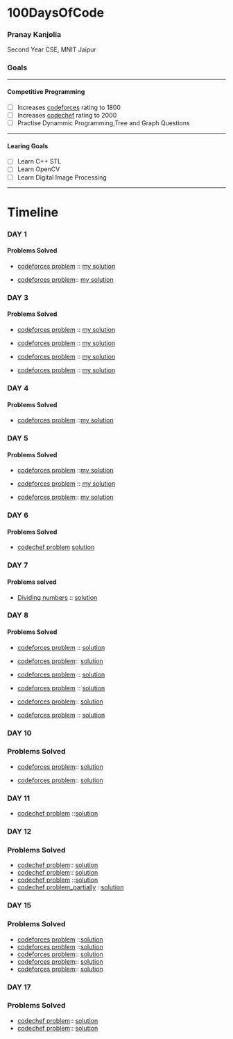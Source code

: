 # 100DaysOfCode


### Pranay Kanjolia
Second Year CSE, MNIT Jaipur


### Goals
-----------------------------------------------------------
#### Competitive Programming
 
- [ ] Increases [codeforces](https://codeforces.com/profile/pranaykanjolia) rating to 1800
- [ ] Increases [codechef](https://www.codechef.com/users/pranay1006) rating to 2000
- [ ] Practise Dynammic Programming,Tree and Graph Questions

-------------------------------------------------------------

#### Learing Goals

- [ ] Learn C++ STL
- [ ] Learn OpenCV
- [ ] Learn Digital Image Processing
------------------------

# Timeline

### DAY 1

#### Problems Solved
 - [codeforces problem](https://codeforces.com/contest/289/problem/B)
  :: [my solution](https://codeforces.com/contest/289/submission/68031858)
  
    
  - [codeforces problem](https://codeforces.com/problemset/problem/1245/C)::
  [my solution](https://codeforces.com/contest/1245/submission/68037961)
  
  
   ### DAY 3
  
  #### Problems Solved
  
  - [codeforces problem](https://codeforces.com/problemset/problem/545/C) :: 
     [my solution](https://codeforces.com/problemset/submission/545/68120718)
     
  - [codeforces problem](https://codeforces.com/problemset/problem/1215/B)
  :: [my solution](https://codeforces.com/contest/1215/submission/68125881)
  
  - [codeforces problem](https://codeforces.com/contest/859/problem/C) ::
   [my solution](https://codeforces.com/contest/859/submission/68137172)
   
   - [codeforces problem](https://codeforces.com/problemset/problem/1277/B) ::
   [my solution](https://codeforces.com/contest/1277/submission/68140140)
   
   ### DAY 4
   
  #### Problems Solved
   - [codeforces problem](https://codeforces.com/contest/1284/problem/A)
   ::[my solution](https://codeforces.com/contest/1284/submission/68169578)
   
  ### DAY 5
   
  #### Problems Solved
   - [codeforces problem](https://codeforces.com/contest/1284/problem/B)
   ::[my solution](https://codeforces.com/contest/1284/submission/68238868)
   
   - [codeforces problem](https://codeforces.com/contest/1284/problem/C)
   :: [my solution](https://codeforces.com/contest/1284/submission/68243155)
   
   - [codeforces problem](https://codeforces.com/contest/1287/problem/A)::
   [my solution](https://codeforces.com/contest/1287/submission/68253125)
   
   ### DAY 6
   
  #### Problems Solved
   - [codechef problem](https://www.codechef.com/JAN20B/problems/ISBIAS)
   [solution](https://www.codechef.com/viewsolution/28736821)
   
   ### DAY 7
   
   #### Problems solved
   - [Dividing numbers](https://www.codechef.com/PLIN2020/problems/UKP1) :: [solution](https://www.codechef.com/viewsolution/28775747)
   
### DAY 8
#### Problems Solved
- [codeforces problem](https://codeforces.com/problemset/problem/467/B) :: 
[solution](https://codeforces.com/contest/467/submission/68396269)

- [codeforces problem](https://codeforces.com/problemset/problem/451/B)::
 [solution](https://codeforces.com/problemset/submission/451/68401159)
 
 - [codeforces problem](https://codeforces.com/problemset/problem/508/B) ::
  [solution](https://codeforces.com/problemset/submission/508/68402850)
  
  - [codeforces problem](https://codeforces.com/problemset/problem/83/A) ::
   [solution](https://codeforces.com/problemset/submission/83/68403581)
   
   - [codeforces problem](https://codeforces.com/contest/279/problem/B)::
    [solution](https://codeforces.com/contest/279/submission/68409937)
    
   - [codeforces problem](https://codeforces.com/problemset/problem/514/B) ::
    [solution](https://codeforces.com/problemset/submission/514/68421181)
    
   
  
  ### DAY 10
  ### Problems Solved

- [codeforces problem](https://codeforces.com/contest/1285/problem/A)::
 [solution](https://codeforces.com/contest/1285/submission/68502319)
 
- [codeforces problem](https://codeforces.com/contest/1285/problem/B)::
 [solution](https://codeforces.com/contest/1285/submission/68532636)
 
 ### DAY 11
 - [codechef problem](https://www.codechef.com/JAN20B/problems/CHEFPSA)
 ::[solution](https://www.codechef.com/viewsolution/28954995)
 
 ### DAY 12
 ### Problems Solved
 
 - [codechef problem](https://www.codechef.com/JAN20B/problems/BRKBKS)::
 [solution](https://www.codechef.com/viewsolution/28948064)
 - [codechef problem](https://www.codechef.com/JAN20B/problems/DYNAMO)::
 [solution](https://www.codechef.com/viewsolution/28949487)
 - [codechef problem](https://www.codechef.com/JAN20B/problems/CHFDORA)
 ::[solution](https://www.codechef.com/viewsolution/28949414)
 - [codechef problem_partially](https://www.codechef.com/JAN20B/problems/ENGLISH)
 ::[solution](https://www.codechef.com/viewsolution/28963777)
 
 ### DAY 15
 ### Problems Solved
 
 - [codeforces problem](https://codeforces.com/problemset/problem/987/C)
 ::[solution](https://codeforces.com/contest/987/submission/68830498)
 - [codeforces problem](https://codeforces.com/problemset/problem/1234/C)
 ::[solution](https://codeforces.com/problemset/submission/1234/68867869)
 - [codeforces problem](https://codeforces.com/problemset/problem/545/D)::
 [solution](https://codeforces.com/problemset/submission/545/68876627)
 - [codeforces problem](https://codeforces.com/problemset/problem/1197/C)::
 [solution](https://codeforces.com/problemset/submission/1197/68877920)
 - [codeforces problem](https://codeforces.com/problemset/problem/1189/C)::
 [solution](https://codeforces.com/problemset/submission/1189/68879920)
 
 ### DAY 17
 ### Problems Solved
 - [codechef problem](https://www.codechef.com/problems/COUPON)::
 [solution](https://www.codechef.com/viewsolution/29026596)
 - [codechef problem](https://www.codechef.com/problems/SPIDY2)::
 [solution](https://www.codechef.com/viewsolution/29029316)
 
 
 
 

     
